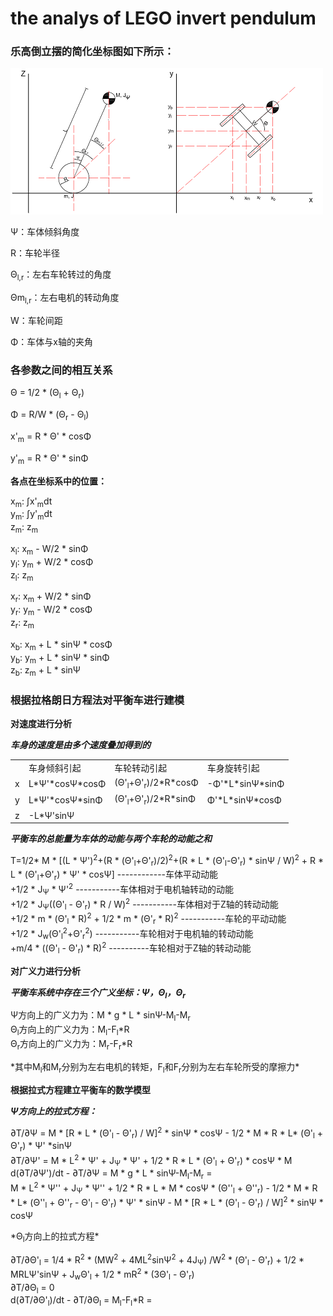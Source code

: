 # the analys of LEGO invert pendulum
### 乐高倒立摆的简化坐标图如下所示：
![](image/invert_pendulum.png)

Ψ：车体倾斜角度

R：车轮半径

Θ<sub>l,r</sub>：左右车轮转过的角度

Θm<sub>l,r</sub>：左右电机的转动角度

W：车轮间距

Φ：车体与x轴的夹角
### 各参数之间的相互关系

Θ = 1/2 * (Θ<sub>l</sub> + Θ<sub>r</sub>)

Φ = R/W * (Θ<sub>r</sub> - Θ<sub>l</sub>)

x'<sub>m</sub> = R * Θ' * cosΦ

y'<sub>m</sub> = R * Θ' * sinΦ

**各点在坐标系中的位置：**

x<sub>m</sub>: &int;x'<sub>m</sub>dt  
y<sub>m</sub>: &int;y'<sub>m</sub>dt  
z<sub>m</sub>: z<sub>m</sub>

x<sub>l</sub>: x<sub>m</sub> - W/2 * sinΦ  
y<sub>l</sub>: y<sub>m</sub> + W/2 * cosΦ  
z<sub>l</sub>: z<sub>m</sub>

x<sub>r</sub>: x<sub>m</sub> + W/2 * sinΦ  
y<sub>r</sub>: y<sub>m</sub> - W/2 * cosΦ  
z<sub>r</sub>: z<sub>m</sub>

x<sub>b</sub>: x<sub>m</sub> + L * sinΨ * cosΦ  
y<sub>b</sub>: y<sub>m</sub> + L * sinΨ * sinΦ  
z<sub>b</sub>: z<sub>m</sub> + L * sinΨ  

### 根据拉格朗日方程法对平衡车进行建模

**对速度进行分析**  

<strong>*车身的速度是由多个速度叠加得到的*</strong>  
<table>
	<tr>
		<td> </td> <td>车身倾斜引起</td> <td>车轮转动引起</td> <td>车身旋转引起</td>
	</tr>
	<tr>
		<td>x</td> <td>L*Ψ'*cosΨ*cosΦ</td> <td>(Θ'<sub>l</sub>+Θ'<sub>r</sub>)/2*R*cosΦ</td> 
		<td>-Φ'*L*sinΨ*sinΦ</td>
	</tr>
	<tr>
		<td>y</td> <td>L*Ψ'*cosΨ*sinΦ</td> <td>(Θ'<sub>l</sub>+Θ'<sub>r</sub>)/2*R*sinΦ</td>
		<td>Φ'*L*sinΨ*cosΦ</td>
	</tr>
	<tr>
		<td>z</td> <td>-L*Ψ'sinΨ</td> <td></td> <td></td>
	</tr>
</table>

<strong>*平衡车的总能量为车体的动能与两个车轮的动能之和*</strong>  
<p>
T=1/2* M * [(L * Ψ')<sup>2</sup>+(R * (Θ'<sub>l</sub>+Θ'<sub>r</sub>)/2)<sup>2</sup>+(R * L * (Θ'<sub>l</sub>-Θ'<sub>r</sub>) 
    * sinΨ / W)<sup>2</sup>
    + R * L * (Θ'<sub>l</sub>+Θ'<sub>r</sub>) * Ψ' * cosΨ] ------------车体平动动能<br />
	+1/2 * J<sub>Ψ</sub> * Ψ'<sup>2</sup> -----------车体相对于电机轴转动的动能<br />
	+1/2 * J<sub>Ψ</sub>((Θ'<sub>l</sub> - Θ'<sub>r</sub>) * R / W)<sup>2</sup> -----------车体相对于Z轴的转动动能<br />
	+1/2 * m * (Θ'<sub>l</sub> * R)<sup>2</sup> + 1/2 * m * (Θ'<sub>r</sub> * R)<sup>2</sup> -----------车轮的平动动能<br />
	+1/2 * J<sub>w</sub>(Θ'<sub>l</sub><sup>2</sup>+Θ'<sub>r</sub><sup>2</sup>) -----------车轮相对于电机轴的转动动能<br />  
	+m/4 * ((Θ'<sub>l</sub> - Θ'<sub>r</sub>) * R)<sup>2</sup> ----------车轮相对于Z轴的转动动能<br />
</p>

**对广义力进行分析**

<strong>*平衡车系统中存在三个广义坐标：Ψ，Θ<sub>l</sub>，Θ<sub>r</sub>*</strong>  
<p>
    Ψ方向上的广义力为：M * g * L * sinΨ-M<sub>l</sub>-M<sub>r</sub><br />
    Θ<sub>l</sub>方向上的广义力为：M<sub>l</sub>-F<sub>l</sub>*R<br />
    Θ<sub>r</sub>方向上的广义力为：M<sub>r</sub>-F<sub>r</sub>*R<br />
</p>
*其中M<sub>l</sub>和M<sub>r</sub>分别为左右电机的转矩，F<sub>l</sub>和F<sub>r</sub>分别为左右车轮所受的摩擦力*  

**根据拉式方程建立平衡车的数学模型**

<strong>*Ψ方向上的拉式方程：*</strong>  
<p>
∂T/∂Ψ = M * [R * L * (Θ'<sub>l</sub> - Θ'<sub>r</sub>) / W]<sup>2</sup> * sinΨ * cosΨ - 1/2 * M * R * L* 
    (Θ'<sub>l</sub> + Θ'<sub>r</sub>) * Ψ' *sinΨ<br />
∂T/∂Ψ' = M * L<sup>2</sup> * Ψ' + J<sub>Ψ</sub> * Ψ' + 1/2 * R * L * (Θ'<sub>l</sub> + Θ'<sub>r</sub>) 
    * cosΨ * M<br />
d(∂T/∂Ψ')/dt - ∂T/∂Ψ = M * g * L * sinΨ-M<sub>l</sub>-M<sub>r</sub> = <br />
    M * L<sup>2</sup> * Ψ'' + J<sub>Ψ</sub> * Ψ'' + 1/2 * R * L * M * cosΨ * (Θ''<sub>l</sub> 
    + Θ''<sub>r</sub>) - 1/2 * M * R * L* (Θ''<sub>l</sub> + Θ''<sub>r</sub> - Θ'<sub>l</sub> - Θ'<sub>r</sub>)
    * Ψ' * sinΨ - M * [R * L * (Θ'<sub>l</sub> - Θ'<sub>r</sub>) / W]<sup>2</sup> * sinΨ * cosΨ<br />
</p>
*Θ<sub>l</sub>方向上的拉式方程*  
<p>
∂T/∂Θ'<sub>l</sub> = 1/4 * R<sup>2</sup> * (MW<sup>2</sup> + 4ML<sup>2</sup>sinΨ<sup>2</sup> + 4J<sub>Ψ</sub>)
    /W<sup>2</sup> * (Θ'<sub>l</sub> - Θ'<sub>r</sub>) + 1/2 * MRLΨ'sinΨ + J<sub>w</sub>Θ'<sub>l</sub> + 1/2
    * mR<sup>2</sup> * (3Θ'<sub>l</sub> - Θ'<sub>r</sub>)<br />
∂T/∂Θ<sub>l</sub> = 0<br />
d(∂T/∂Θ'<sub>l</sub>)/dt - ∂T/∂Θ<sub>l</sub> = M<sub>l</sub>-F<sub>l</sub>*R = <br />
    













